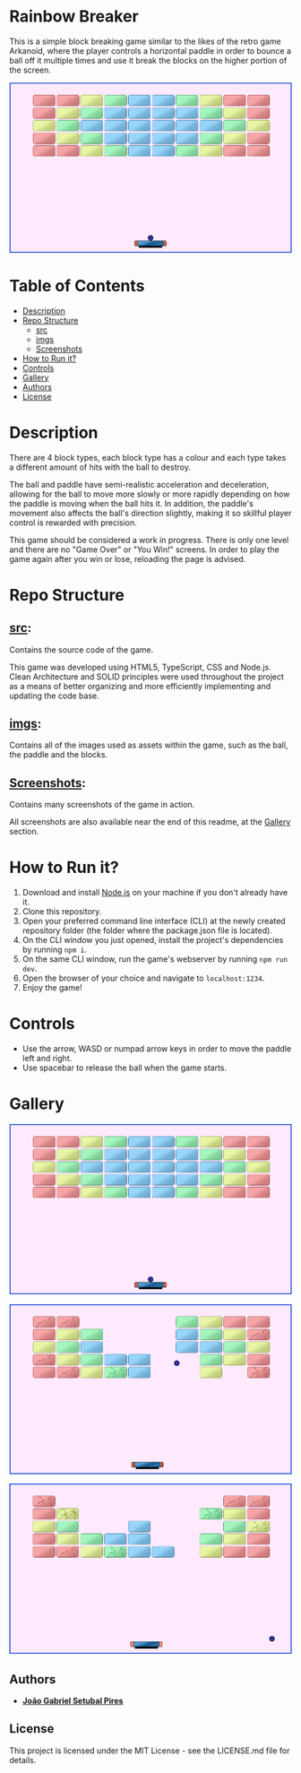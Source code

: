 # Rainbow Breaker

This is a simple block breaking game similar to the likes of the retro game Arkanoid, where the player controls a horizontal paddle in order to bounce a ball off it multiple times and use it break the blocks on the higher portion of the screen.

![alt text](Screenshots/GameStart.png?raw=true "Game Start")

# Table of Contents
* [Description](https://github.com/jgspires/rainbow-breaker#Description)
* [Repo Structure](https://github.com/jgspires/rainbow-breaker#repo-structure)
  * [src](https://github.com/jgspires/rainbow-breaker#src)
  * [imgs](https://github.com/jgspires/rainbow-breaker#imgs)
  * [Screenshots](https://github.com/jgspires/rainbow-breaker#screenshots)
* [How to Run it?](https://github.com/jgspires/rainbow-breaker#how-to-run-it)
* [Controls](https://github.com/jgspires/rainbow-breaker#controls)
* [Gallery](https://github.com/jgspires/rainbow-breaker#gallery)
* [Authors](https://github.com/jgspires/rainbow-breaker#authors)
* [License](https://github.com/jgspires/rainbow-breaker#license)

# Description

There are 4 block types, each block type has a colour and each type takes a different amount of hits with the ball to destroy.

The ball and paddle have semi-realistic acceleration and deceleration, allowing for the ball to move more slowly or more rapidly depending on how the paddle is moving when the ball hits it. In addition, the paddle's movement also affects the ball's direction slightly, making it so skillful player control is rewarded with precision.

This game should be considered a work in progress. There is only one level and there are no "Game Over" or "You Win!" screens.
In order to play the game again after you win or lose, reloading the page is advised.

# Repo Structure

## [**src**](https://github.com/jgspires/rainbow-breaker/tree/main/src):

Contains the source code of the game.

This game was developed using HTML5, TypeScript, CSS and Node.js. Clean Architecture and SOLID principles were used throughout the project as a means of better organizing and more efficiently implementing and updating the code base.

## [**imgs**](https://github.com/jgspires/rainbow-breaker/tree/main/imgs):

Contains all of the images used as assets within the game, such as the ball, the paddle and the blocks.

## [**Screenshots**](https://github.com/jgspires/rainbow-breaker/tree/main/Screenshots):

Contains many screenshots of the game in action.

All screenshots are also available near the end of this readme, at the [Gallery](https://github.com/jgspires/rainbow-breaker#gallery) section.

# How to Run it?

1) Download and install [Node.js](https://nodejs.org/en/download/) on your machine if you don't already have it.
2) Clone this repository.
3) Open your preferred command line interface (CLI) at the newly created repository folder (the folder where the package.json file is located).
4) On the CLI window you just opened, install the project's dependencies by running `npm i`.
5) On the same CLI window, run the game's webserver by running `npm run dev`.
6) Open the browser of your choice and navigate to `localhost:1234`.
7) Enjoy the game!

# Controls

* Use the arrow, WASD or numpad arrow keys in order to move the paddle left and right.
* Use spacebar to release the ball when the game starts.

# Gallery

![alt text](Screenshots/GameStart.png?raw=true "Game Start")

![alt text](Screenshots/CaughtInTheMiddle.png?raw=true "Caught in the Middle")

![alt text](Screenshots/AboutToLose.png?raw=true "About to Lose")


## Authors

* [**João Gabriel Setubal Pires**](https://github.com/jgspires)

## License

This project is licensed under the MIT License - see the LICENSE.md file for details.
